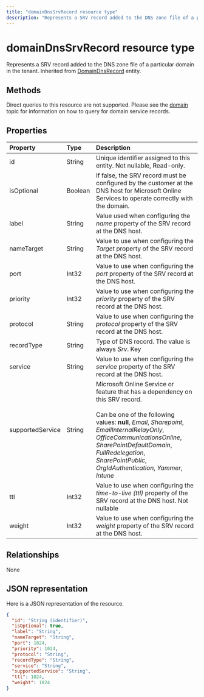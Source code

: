 ```yaml
---
title: "domainDnsSrvRecord resource type"
description: "Represents a SRV record added to the DNS zone file of a particular domain in the tenant. Inherited from DomainDnsRecord entity."
---
```


# domainDnsSrvRecord resource type

Represents a SRV record added to the DNS zone file of a particular domain in the tenant. Inherited from [DomainDnsRecord](domaindnsrecord.md) entity.

## Methods
Direct queries to this resource are not supported. Please see the [domain](domain.md) topic for information on how to query for domain service records.

## Properties
| Property	   | Type	|Description|
|:---------------|:--------|:----------|
|id|String| Unique identifier assigned to this entity. Not nullable, Read-only.|
|isOptional|Boolean| If false, the SRV record must be configured by the customer at the DNS host for Microsoft Online Services to operate correctly with the domain. |
|label|String| Value used when configuring the *name* property of the SRV record at the DNS host. |
|nameTarget|String| Value to use when configuring the *Target* property of the SRV record at the DNS host. |
|port|Int32| Value to use when configuring the *port* property of the SRV record at the DNS host. |
|priority|Int32| Value to use when configuring the *priority* property of the SRV record at the DNS host. |
|protocol|String| Value to use when configuring the *protocol* property of the SRV record at the DNS host. |
|recordType|String|  Type of DNS record. The value is always *Srv*. Key |
|service|String| Value to use when configuring the *service* property of the SRV record at the DNS host. |
|supportedService|String| Microsoft Online Service or feature that has a dependency on this SRV record.</br></br>Can be one of the following values: **null**, *Email*, *Sharepoint*, *EmailInternalRelayOnly*, *OfficeCommunicationsOnline*, *SharePointDefaultDomain*, *FullRedelegation*, *SharePointPublic*, *OrgIdAuthentication*, *Yammer*, *Intune* |
|ttl|Int32| Value to use when configuring the *time-to-live (ttl)* property of the SRV record at the DNS host. Not nullable |
|weight|Int32| Value to use when configuring the *weight* property of the SRV record at the DNS host. |

## Relationships
None


## JSON representation
Here is a JSON representation of the resource.

<!-- {
  "blockType": "resource",
  "baseType": "microsoft.graph.domainDnsRecord",
  "optionalProperties": [

  ],
  "@odata.type": "microsoft.graph.domainDnsSrvRecord"
}-->

```json
{
  "id": "String (identifier)",
  "isOptional": true,
  "label": "String",
  "nameTarget": "String",
  "port": 1024,
  "priority": 1024,
  "protocol": "String",
  "recordType": "String",
  "service": "String",
  "supportedService": "String",
  "ttl": 1024,
  "weight": 1024
}

```

<!-- uuid: 8fcb5dbc-d5aa-4681-8e31-b001d5168d79
2015-10-25 14:57:30 UTC -->
<!-- {
  "type": "#page.annotation",
  "description": "domainDnsSrvRecord resource",
  "keywords": "",
  "section": "documentation",
  "tocPath": ""
}-->